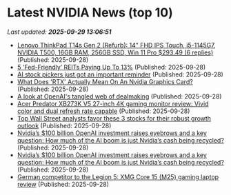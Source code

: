 # Latest NVIDIA News (top 10)
_Last updated: **2025-09-29 13:06:51**_

- [Lenovo ThinkPad T14s Gen 2 (Refurb): 14" FHD IPS Touch, i5-1145G7, NVIDIA T500, 16GB RAM, 256GB SSD, Win 11 Pro $293.49 (6 replies)](https://slickdeals.net/f/18641488-lenovo-thinkpad-t14s-gen-2-refurb-14-fhd-ips-touch-i5-1145g7-nvidia-t500-16gb-ram-256gb-ssd-win-11-pro-293-49) (Published: 2025-09-28)
- [5 ‘Fed-Friendly’ REITs Paying Up To 13%](https://www.forbes.com/sites/brettowens/2025/09/28/5-fed-friendly-reits-paying-up-to-13/) (Published: 2025-09-28)
- [AI stock pickers just got an important reminder](https://finance.yahoo.com/news/ai-stock-pickers-just-got-an-important-reminder-123045495.html) (Published: 2025-09-28)
- [What Does 'RTX' Actually Mean On An Nvidia Graphics Card?](https://www.bgr.com/1976331/what-nvidia-gpu-graphics-card-rtx-means/) (Published: 2025-09-28)
- [A look at OpenAI's tangled web of dealmaking](https://www.cnbc.com/2025/09/28/a-look-at-openais-tangled-web-of-dealmaking.html) (Published: 2025-09-28)
- [Acer Predator XB273K V5 27-inch 4K gaming monitor review: Vivid color and dual refresh rate capable](https://www.tomshardware.com/monitors/gaming-monitors/acer-predator-xb273k-v5-27-inch-4k-gaming-monitor-review) (Published: 2025-09-28)
- [Top Wall Street analysts favor these 3 stocks for their robust growth outlook](https://www.cnbc.com/2025/09/28/top-wall-street-analysts-favor-these-3-stocks-for-robust-growth.html) (Published: 2025-09-28)
- [Nvidia’s $100 billion OpenAI investment raises eyebrows and a key question: How much of the AI boom is just Nvidia’s cash being recycled?](https://fortune.com/2025/09/28/nvidia-openai-circular-financing-ai-bubble/) (Published: 2025-09-28)
- [Nvidia’s $100 billion OpenAI investment raises eyebrows and a key question: How much of the AI boom is just Nvidia’s cash being recycled?](https://finance.yahoo.com/news/nvidia-100-billion-openai-investment-110000256.html) (Published: 2025-09-28)
- [German competitor to the Legion 5: XMG Core 15 (M25) gaming laptop review](https://www.notebookcheck.net/German-competitor-to-the-Legion-5-XMG-Core-15-M25-gaming-laptop-review.1126351.0.html) (Published: 2025-09-28)
